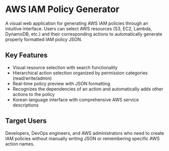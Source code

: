 # AWS IAM Policy Generator

A visual web application for generating AWS IAM policies through an intuitive interface. Users can select AWS resources (S3, EC2, Lambda, DynamoDB, etc.) and their corresponding actions to automatically generate properly formatted IAM policy JSON.

## Key Features
- Visual resource selection with search functionality
- Hierarchical action selection organized by permission categories (read/write/admin)
- Real-time policy preview with JSON formatting
- Recognizes the dependencies of an action and automatically adds other actions to the policy
- Korean language interface with comprehensive AWS service descriptions

## Target Users
Developers, DevOps engineers, and AWS administrators who need to create IAM policies without manually writing JSON or remembering specific AWS action names.

